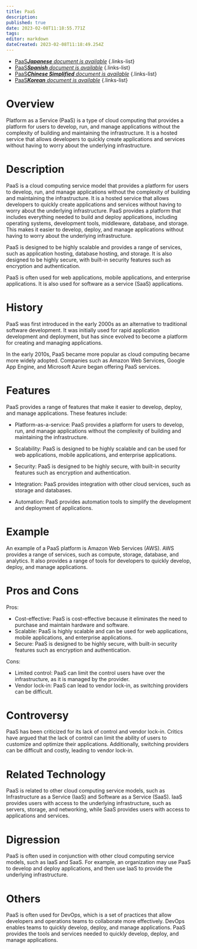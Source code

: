 ```yaml
---
title: PaaS
description: 
published: true
date: 2023-02-08T11:18:55.771Z
tags: 
editor: markdown
dateCreated: 2023-02-08T11:18:49.254Z
---
```


- [PaaS***Japanese** document is available*](/ja/Knowledge-base/Dictionary/paas)
{.links-list}
- [PaaS***Spanish** document is available*](/es/Knowledge-base/Dictionary/paas)
{.links-list}
- [PaaS***Chinese Simplified** document is available*](/zh/Knowledge-base/Dictionary/paas)
{.links-list}
- [PaaS***Korean** document is available*](/ko/Knowledge-base/Dictionary/paas)
{.links-list}


# Overview
Platform as a Service (PaaS) is a type of cloud computing that provides a platform for users to develop, run, and manage applications without the complexity of building and maintaining the infrastructure. It is a hosted service that allows developers to quickly create applications and services without having to worry about the underlying infrastructure.

# Description
PaaS is a cloud computing service model that provides a platform for users to develop, run, and manage applications without the complexity of building and maintaining the infrastructure. It is a hosted service that allows developers to quickly create applications and services without having to worry about the underlying infrastructure. PaaS provides a platform that includes everything needed to build and deploy applications, including operating systems, development tools, middleware, database, and storage. This makes it easier to develop, deploy, and manage applications without having to worry about the underlying infrastructure.

PaaS is designed to be highly scalable and provides a range of services, such as application hosting, database hosting, and storage. It is also designed to be highly secure, with built-in security features such as encryption and authentication.

PaaS is often used for web applications, mobile applications, and enterprise applications. It is also used for software as a service (SaaS) applications.

# History
PaaS was first introduced in the early 2000s as an alternative to traditional software development. It was initially used for rapid application development and deployment, but has since evolved to become a platform for creating and managing applications.

In the early 2010s, PaaS became more popular as cloud computing became more widely adopted. Companies such as Amazon Web Services, Google App Engine, and Microsoft Azure began offering PaaS services.

# Features
PaaS provides a range of features that make it easier to develop, deploy, and manage applications. These features include:

- Platform-as-a-service: PaaS provides a platform for users to develop, run, and manage applications without the complexity of building and maintaining the infrastructure.

- Scalability: PaaS is designed to be highly scalable and can be used for web applications, mobile applications, and enterprise applications.

- Security: PaaS is designed to be highly secure, with built-in security features such as encryption and authentication.

- Integration: PaaS provides integration with other cloud services, such as storage and databases.

- Automation: PaaS provides automation tools to simplify the development and deployment of applications.

# Example
An example of a PaaS platform is Amazon Web Services (AWS). AWS provides a range of services, such as compute, storage, database, and analytics. It also provides a range of tools for developers to quickly develop, deploy, and manage applications.

# Pros and Cons
Pros:
- Cost-effective: PaaS is cost-effective because it eliminates the need to purchase and maintain hardware and software.
- Scalable: PaaS is highly scalable and can be used for web applications, mobile applications, and enterprise applications.
- Secure: PaaS is designed to be highly secure, with built-in security features such as encryption and authentication.

Cons:
- Limited control: PaaS can limit the control users have over the infrastructure, as it is managed by the provider.
- Vendor lock-in: PaaS can lead to vendor lock-in, as switching providers can be difficult.

# Controversy
PaaS has been criticized for its lack of control and vendor lock-in. Critics have argued that the lack of control can limit the ability of users to customize and optimize their applications. Additionally, switching providers can be difficult and costly, leading to vendor lock-in.

# Related Technology
PaaS is related to other cloud computing service models, such as Infrastructure as a Service (IaaS) and Software as a Service (SaaS). IaaS provides users with access to the underlying infrastructure, such as servers, storage, and networking, while SaaS provides users with access to applications and services.

# Digression
PaaS is often used in conjunction with other cloud computing service models, such as IaaS and SaaS. For example, an organization may use PaaS to develop and deploy applications, and then use IaaS to provide the underlying infrastructure.

# Others
PaaS is often used for DevOps, which is a set of practices that allow developers and operations teams to collaborate more effectively. DevOps enables teams to quickly develop, deploy, and manage applications. PaaS provides the tools and services needed to quickly develop, deploy, and manage applications.